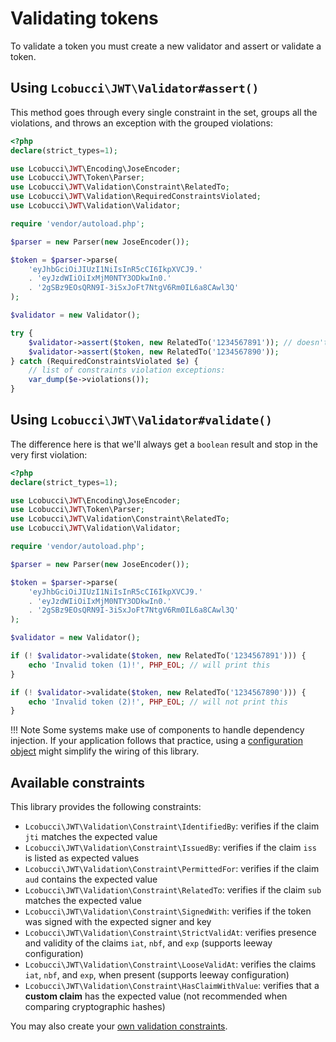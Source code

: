 # Validating tokens

To validate a token you must create a new validator and assert or validate a token.

## Using `Lcobucci\JWT\Validator#assert()`

This method goes through every single constraint in the set, groups all the violations, and throws an exception with the grouped violations:

```php
<?php
declare(strict_types=1);

use Lcobucci\JWT\Encoding\JoseEncoder;
use Lcobucci\JWT\Token\Parser;
use Lcobucci\JWT\Validation\Constraint\RelatedTo;
use Lcobucci\JWT\Validation\RequiredConstraintsViolated;
use Lcobucci\JWT\Validation\Validator;

require 'vendor/autoload.php';

$parser = new Parser(new JoseEncoder());

$token = $parser->parse(
    'eyJhbGciOiJIUzI1NiIsInR5cCI6IkpXVCJ9.'
    . 'eyJzdWIiOiIxMjM0NTY3ODkwIn0.'
    . '2gSBz9EOsQRN9I-3iSxJoFt7NtgV6Rm0IL6a8CAwl3Q'
);

$validator = new Validator();

try {
    $validator->assert($token, new RelatedTo('1234567891')); // doesn't throw na exception
    $validator->assert($token, new RelatedTo('1234567890'));
} catch (RequiredConstraintsViolated $e) {
    // list of constraints violation exceptions:
    var_dump($e->violations());
}
```

## Using `Lcobucci\JWT\Validator#validate()`

The difference here is that we'll always get a `boolean` result and stop in the very first violation:

```php
<?php
declare(strict_types=1);

use Lcobucci\JWT\Encoding\JoseEncoder;
use Lcobucci\JWT\Token\Parser;
use Lcobucci\JWT\Validation\Constraint\RelatedTo;
use Lcobucci\JWT\Validation\Validator;

require 'vendor/autoload.php';

$parser = new Parser(new JoseEncoder());

$token = $parser->parse(
    'eyJhbGciOiJIUzI1NiIsInR5cCI6IkpXVCJ9.'
    . 'eyJzdWIiOiIxMjM0NTY3ODkwIn0.'
    . '2gSBz9EOsQRN9I-3iSxJoFt7NtgV6Rm0IL6a8CAwl3Q'
);

$validator = new Validator();

if (! $validator->validate($token, new RelatedTo('1234567891'))) {
    echo 'Invalid token (1)!', PHP_EOL; // will print this
}

if (! $validator->validate($token, new RelatedTo('1234567890'))) {
    echo 'Invalid token (2)!', PHP_EOL; // will not print this
}
```

!!! Note
    Some systems make use of components to handle dependency injection.
    If your application follows that practice, using a [configuration object](configuration.md) might simplify the wiring of this library.


## Available constraints

This library provides the following constraints:

* `Lcobucci\JWT\Validation\Constraint\IdentifiedBy`: verifies if the claim `jti` matches the expected value
* `Lcobucci\JWT\Validation\Constraint\IssuedBy`: verifies if the claim `iss` is listed as expected values
* `Lcobucci\JWT\Validation\Constraint\PermittedFor`: verifies if the claim `aud` contains the expected value
* `Lcobucci\JWT\Validation\Constraint\RelatedTo`: verifies if the claim `sub` matches the expected value
* `Lcobucci\JWT\Validation\Constraint\SignedWith`: verifies if the token was signed with the expected signer and key
* `Lcobucci\JWT\Validation\Constraint\StrictValidAt`: verifies presence and validity of the claims `iat`, `nbf`, and `exp` (supports leeway configuration)
* `Lcobucci\JWT\Validation\Constraint\LooseValidAt`: verifies the claims `iat`, `nbf`, and `exp`, when present (supports leeway configuration)
* `Lcobucci\JWT\Validation\Constraint\HasClaimWithValue`: verifies that a **custom claim** has the expected value (not recommended when comparing cryptographic hashes)

You may also create your [own validation constraints](extending-the-library.md#validation-constraints).
